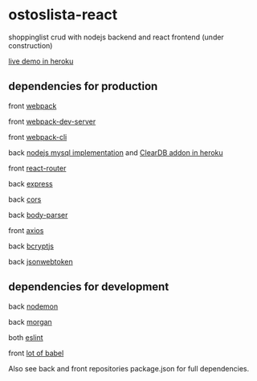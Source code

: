 # ostoslista-react
shoppinglist crud with nodejs backend and react frontend (under construction)

[live demo in heroku](https://mittarikatu-ostoslista.herokuapp.com/)

## dependencies for production

front [webpack](https://www.npmjs.com/package/webpack)

front [webpack-dev-server](https://github.com/webpack/webpack-dev-server)

front [webpack-cli](https://www.npmjs.com/package/webpack-cli)

back [nodejs mysql implementation](https://github.com/mysqljs/mysql) and [ClearDB addon in heroku](https://devcenter.heroku.com/articles/cleardb)

front [react-router](https://github.com/ReactTraining/react-router)

back [express](https://expressjs.com/)

back [cors](https://github.com/expressjs/cors)

back [body-parser](https://github.com/expressjs/body-parser)

front [axios](https://www.npmjs.com/package/axios)

back [bcryptjs](https://github.com/kelektiv/node.bcrypt.js#readme)

back [jsonwebtoken](https://github.com/auth0/node-jsonwebtoken)

## dependencies for development

back [nodemon](https://github.com/remy/nodemon)

back [morgan](https://github.com/expressjs/morgan)

both [eslint](https://www.npmjs.com/package/eslint-plugin-react)

front [lot of babel](https://github.com/babel)


Also see back and front repositories package.json for full dependencies.


